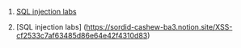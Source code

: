 1. [SQL injection labs](https://sordid-cashew-ba3.notion.site/SQLI-8a2c2a4c65a043dba9d377b8623d512d)

1. [SQL injection labs] (https://sordid-cashew-ba3.notion.site/XSS-cf2533c7af63485d86e64e42f4310d83)
